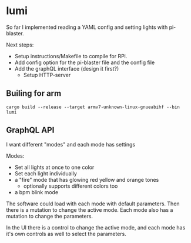 # lumi

So far I implemented reading a YAML config and setting lights with
pi-blaster.

Next steps:
- Setup instructions/Makefile to compile for RPi.
- Add config option for the pi-blaster file and the config file
- Add the graphQL interface (design it first?)
  - Setup HTTP-server
  
## Builing for arm

    cargo build --release --target armv7-unknown-linux-gnueabihf --bin lumi

## GraphQL API

I want different "modes" and each mode has settings

Modes:
- Set all lights at once to one color
- Set each light individually
- a "fire" mode that has glowing red yellow and orange tones
  - optionally supports different colors too
- a bpm blink mode

The software could load with each mode with default parameters.
Then there is a mutation to change the active mode.
Each mode also has a mutation to change the parameters.

In the UI there is a control to change the active mode, and each mode
has it's own controls as well to select the parameters.
